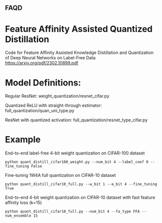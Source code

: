 ## FAQD
# Feature Affinity Assisted Quantized Distillation
Code for Feature Affinity Assisted Knowledge Distillation and Quantization of Deep Neural Networks on Label-Free Data
https://arxiv.org/pdf/2302.10899.pdf

# Model Definitions:
Regular ResNet: weight_quantization/resnet_cifar.py

Quantized ReLU with straight-through estimator: full_quantization/quan_uni_type.py

ResNet with quantized activation: full_quantization/resnet_type_cifar.py


# Example
End-to-end label-free 4-bit weight quantization on CIFAR-100 dataset
```shell
python quant_distill_cifar100_weight.py --num_bit 4 --label_coef 0 --fine_tuning False
```
Fine-tuning 1W4A full quantization on CIFAR-10 dataset
```shell
python quant_distill_cifar10_full.py --w_bit 1 --a_bit 4 --fine_tuning True
```
End-to-end 4-bit weight quantization on CIFAR-10 dataset with fast feature affinity loss (k=15)
```shell
python quant_distill_cifar10_full.py --num_bit 4 --fa_type FFA --num_ensemble 15
```
